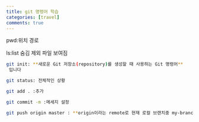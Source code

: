 ```yaml
---
title: git 명령어 학습
categories: [travel]
comments: true
---
```


pwd:위치 경로

ls:list 숨김 제외 파일 보여짐
```bash
git init: **새로운 Git 저장소(repository)를 생성할 때 사용하는 Git 명령어**
 입니다

git status: 전체적인 상황

git add . :추가 

git commit -m :메세지 설정

git push origin master : **origin이라는 remote로 현재 로컬 브랜치중 my-branch라는 것을 push하겠다는 의미** 이다.```